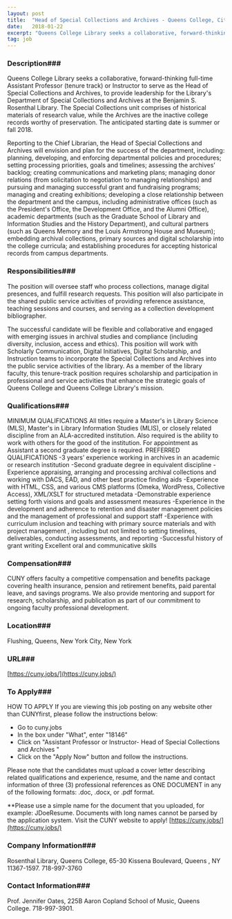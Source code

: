 ```yaml
---
layout: post
title:  "Head of Special Collections and Archives - Queens College, City University of New York"
date:   2018-01-22
excerpt: "Queens College Library seeks a collaborative, forward-thinking full-time Assistant Professor (tenure track) or Instructor to serve as the Head of Special Collections and Archives, to provide leadership for the Library's Department of Special Collections and Archives at the Benjamin S. Rosenthal Library. The Special Collections unit comprises of historical materials..."
tag: job
---
```


### Description###

Queens College Library seeks a collaborative, forward-thinking full-time Assistant Professor (tenure track) or Instructor to serve as the Head of Special Collections and Archives, to provide leadership for the Library's Department of Special Collections and Archives at the Benjamin S. Rosenthal Library. The Special Collections unit comprises of historical materials of research value, while the Archives are the inactive college records worthy of preservation. The anticipated starting date is summer or fall 2018.

Reporting to the Chief Librarian, the Head of Special Collections and Archives will envision and plan for the success of the department, including: planning, developing, and enforcing departmental policies and procedures; setting processing priorities, goals and timelines; assessing the archives' backlog; creating communications and marketing plans; managing donor relations (from solicitation to negotiation to managing relationships) and pursuing and managing successful grant and fundraising programs; managing and creating exhibitions; developing a close relationship between the department and the campus, including administrative offices (such as the President's Office, the Development  Office, and the Alumni Office),  academic departments (such as the Graduate School of Library and Information Studies and the History Department), and cultural partners (such as Queens Memory and the Louis Armstrong House and Museum); embedding archival collections, primary sources and digital scholarship into the college curricula; and establishing procedures for accepting historical records from campus departments. 


### Responsibilities###

The position will oversee staff who process collections, manage digital presences, and fulfill research requests. This position will also participate in the shared public service activities of providing reference assistance, teaching sessions and courses, and serving as a collection development bibliographer.

The successful candidate will be flexible and collaborative and engaged with emerging issues in archival studies and compliance (including diversity, inclusion, access and ethics). This position will work with Scholarly Communication, Digital Initiatives, Digital Scholarship, and Instruction teams to incorporate the Special Collections and Archives into the public service activities of the library. As a member of the library faculty, this tenure-track position requires scholarship and participation in professional and service activities that enhance the strategic goals of Queens College and Queens College Library's mission.



### Qualifications###

MINIMUM QUALIFICATIONS
All titles require a Master's in Library Science (MLS), Master's in Library Information Studies (MLIS), or closely related discipline from an ALA-accredited institution.  Also required is the ability to work with others for the good of the institution.
For appointment as Assistant a second graduate degree is required.
PREFERRED QUALIFICATIONS
-3 years’ experience working in archives in an academic or research institution -Second graduate degree in equivalent discipline
-Experience appraising, arranging and processing archival collections and working with DACS, EAD, and other best practice finding aids
-Experience with HTML, CSS, and various CMS platforms (Omeka, WordPress, Collective Access), XML/XSLT for structured metadata
-Demonstrable experience setting forth visions and goals and assessment measures
-Experience in the development and adherence to retention and  disaster management policies and the management of professional and support staff
-Experience with curriculum inclusion and teaching with primary source materials and with project management , including but not limited to setting timelines, deliverables, conducting assessments, and reporting
-Successful history of grant writing
Excellent oral and communicative skills



### Compensation###

CUNY offers faculty a competitive compensation and benefits package covering health insurance, pension and retirement benefits, paid parental leave, and savings programs.  We also provide mentoring and support for research, scholarship, and publication as part of our commitment to ongoing faculty professional development.


### Location###

Flushing, Queens, New York City, New York


### URL###

[https://cuny.jobs/](https://cuny.jobs/)

### To Apply###

HOW TO APPLY
If you are viewing this job posting on any website other than CUNYfirst, please follow the instructions below:
- Go to cuny.jobs
- In the box under "What", enter "18146" 
- Click on "Assistant Professor or Instructor- Head of Special Collections and Archives " 
- Click on the "Apply Now" button and follow the instructions.

Please note that the candidates must upload a cover letter describing related qualifications and experience, resume, and the name and contact information of three (3) professional references as ONE DOCUMENT in any of the following formats:  .doc, .docx, or .pdf format.

**Please use a simple name for the document that you uploaded, for example:  JDoeResume.  Documents with long names cannot be parsed by the application system.
Visit the CUNY website to apply! [https://cuny.jobs/](https://cuny.jobs/) 




### Company Information###

Rosenthal Library, Queens College, 65-30 Kissena Boulevard, Queens , NY 11367-1597. 718-997-3760


### Contact Information###

Prof. Jennifer Oates, 225B Aaron Copland School of Music, Queens College. 718-997-3901. 

